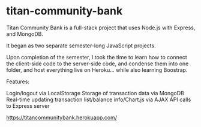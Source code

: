 # titan-community-bank
Titan Community Bank is a full-stack project that uses Node.js with Express, and MongoDB.

It began as two separate semester-long JavaScript projects.

Upon completion of the semester, I took the time to learn how to connect the client-side code to the server-side code, and condense them into one folder, and host everything live on Heroku... while also learning Boostrap.

Features:

Login/logout via LocalStorage
Storage of transaction data via MongoDB
Real-time updating transaction list/balance info/Chart.js via AJAX API calls to Express server

https://titancommunitybank.herokuapp.com/
